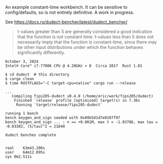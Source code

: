 An example constant-time workbench. It can be sensitive to config/defaults, so is
not entirely definitive. A work in progress.

See <https://docs.rs/dudect-bencher/latest/dudect_bencher/>

> t-values greater than 5 are generally considered a good indication that the function is not constant time. t-values less than 5 does not necessarily imply that the function is constant-time, since there may be other input distributions under which the function behaves significantly differently.

~~~
October 3, 2024
Intel® Core™ i7-7700K CPU @ 4.20GHz × 8  Circa 2017  Rust 1.81

$ cd dudect  # this directory
$ cargo clean
$ time RUSTFLAGS="-C target-cpu=native" cargo run --release

...
   Compiling fips205-dudect v0.4.0 (/home/eric/work/fips205/dudect)
    Finished `release` profile [optimized] target(s) in 7.36s
     Running `target/release/fips205-dudect`

running 1 bench
bench keygen_and_sign seeded with 0x89b5d1d7e0207f97
bench keygen_and_sign ... : n == +0.001M, max t = -1.03786, max tau = -0.03383, (5/tau)^2 = 21840

dudect benches complete


real	63m43.206s
user	64m12.095s
sys	0m2.511s
~~~
